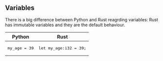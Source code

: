 ## Variables

There is a big difference between Python and Rust reagrding variables:
Rust has immutable variables and they are the default behaviour.

<table><thead>
<tr><th>Python</th><th>Rust</th></tr>
</thead>
<tbody>
<tr><td><pre>my_age = 39</pre></td><td><pre>let my_age:i32 = 39;</pre></td></tr>
</tbody>
</table>